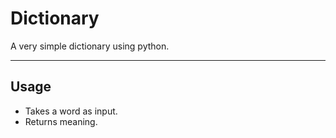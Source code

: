 # Dictionary
A very simple dictionary using python. 

---

## Usage
- Takes a word as input.
- Returns meaning.
